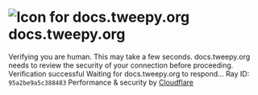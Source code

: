 # ![Icon for docs.tweepy.org](https://docs.tweepy.org/favicon.ico)docs.tweepy.org
Verifying you are human. This may take a few seconds.
docs.tweepy.org needs to review the security of your connection before proceeding.
Verification successful
Waiting for docs.tweepy.org to respond...
Ray ID: `95a2be9a5c388483`
Performance & security by [Cloudflare](https://www.cloudflare.com?utm_source=challenge&utm_campaign=m)
